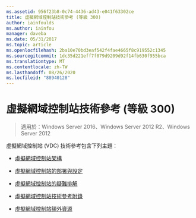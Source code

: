 ```yaml
---
ms.assetid: 956f23b8-0c74-4436-ad43-e041f63302ce
title: 虛擬網域控制站技術參考 (等級 300)
author: iainfoulds
ms.author: iainfou
manager: daveba
ms.date: 05/31/2017
ms.topic: article
ms.openlocfilehash: 2ba10e70bd3eaf542f4fae4665f8c919552c1345
ms.sourcegitcommit: 1dc35d221eff7f079d9209d92f14fb630f955bca
ms.translationtype: MT
ms.contentlocale: zh-TW
ms.lasthandoff: 08/26/2020
ms.locfileid: "88940128"
---
```

# <a name="virtualized-domain-controller-technical-reference-level-300"></a>虛擬網域控制站技術參考 (等級 300)

>適用於：Windows Server 2016、Windows Server 2012 R2、Windows Server 2012

虛擬網域控制站 (VDC) 技術參考包含下列主題：

-   [虛擬網域控制站架構](../../../ad-ds/get-started/virtual-dc/Virtualized-Domain-Controller-Architecture.md)

-   [虛擬網域控制站的部署與設定](../../../ad-ds/get-started/virtual-dc/Virtualized-Domain-Controller-Deployment-and-Configuration.md)

-   [虛擬網域控制站的疑難排解](../../../ad-ds/manage/virtual-dc/Virtualized-Domain-Controller-Troubleshooting.md)

-   [虛擬網域控制站技術參考附錄](../../../ad-ds/reference/virtual-dc/Virtualized-Domain-Controller-Technical-Reference-Appendix.md)

-   [虛擬網域控制站額外資源](../../../ad-ds/reference/virtual-dc/Virtualized-Domain-Controller-Additional-Resources.md)


